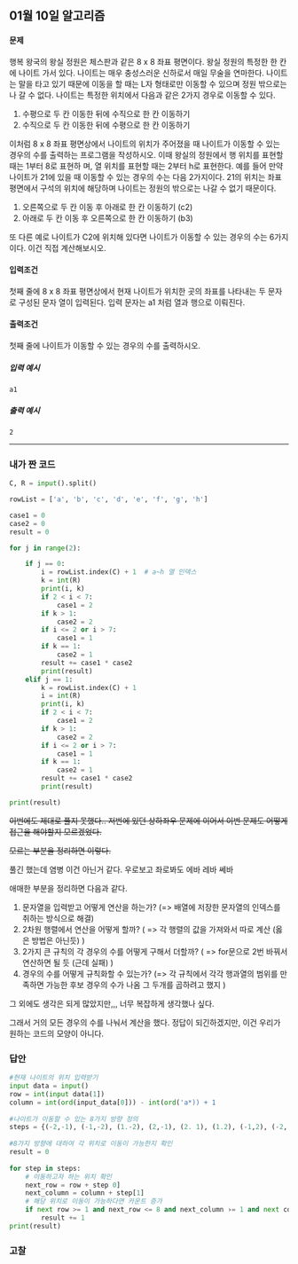 ## 01월 10일 알고리즘



#### 문제

행복 왕국의 왕실 정원은 체스판과 같은 8 x 8 좌표 평면이다. 왕실 정원의 특정한 한 칸에 나이트 가서 있다. 나이트는 매우 충성스러운 신하로서 매일 무술을 연마한다.
나이트는 말을 타고 있기 때문에 이동을 할 때는 L자 형태로만 이동할 수 있으며 정원 밖으로는 나 갈 수 없다. 나이트는 특정한 위치에서 다음과 같은 2가지 경우로 이동할 수 있다.
1. 수평으로 두 칸 이동한 뒤에 수직으로 한 칸 이동하기
2. 수직으로 두 칸 이동한 뒤에 수평으로 한 칸 이동하기



이처럼 8 x 8 좌표 평면상에서 나이트의 위치가 주어졌을 때 나이트가 이동할 수 있는 경우의 수를 출력하는 프로그램을 작성하시오. 이때 왕실의 정원에서 행 위치를 표현할 때는 1부터 8로 표현하 며, 열 위치를 표현할 때는 2부터 h로 표현한다.
예를 들어 만약 나이트가 21에 있을 때 이동할 수 있는 경우의 수는 다음 2가지이다. 21의 위치는 좌표 평면에서 구석의 위치에 해당하며 나이트는 정원의 밖으로는 나갈 수 없기 때문이다.
1. 오른쪽으로 두 칸 이동 후 아래로 한 칸 이동하기 (c2)
2. 아래로 두 칸 이동 후 오른쪽으로 한 칸 이동하기 (b3)



또 다른 예로 나이트가 C2에 위치해 있다면 나이트가 이동할 수 있는 경우의 수는 6가지이다. 이건 직접 계산해보시오.


#### 입력조건

첫째 줄에 8 x 8 좌표 평면상에서 현재 나이트가 위치한 곳의 좌표를 나타내는 두 문자로 구성된 문자
열이 입력된다. 입력 문자는 a1 처럼 열과 행으로 이뤄진다.



#### 출력조건

첫째 줄에 나이트가 이동할 수 있는 경우의 수를 출력하시오.



##### 입력 예시

```
a1
```





##### 출력 예시

```
2
```





--------



### 내가 짠 코드

```python
C, R = input().split()

rowList = ['a', 'b', 'c', 'd', 'e', 'f', 'g', 'h']

case1 = 0
case2 = 0
result = 0

for j in range(2):

    if j == 0:
        i = rowList.index(C) + 1  # a~h 열 인덱스
        k = int(R)
        print(i, k)
        if 2 < i < 7:
            case1 = 2
        if k > 1:
            case2 = 2
        if i <= 2 or i > 7:
            case1 = 1
        if k == 1:
            case2 = 1
        result += case1 * case2
        print(result)
    elif j == 1:
        k = rowList.index(C) + 1
        i = int(R)
        print(i, k)
        if 2 < i < 7:
            case1 = 2
        if k > 1:
            case2 = 2
        if i <= 2 or i > 7:
            case1 = 1
        if k == 1:
            case2 = 1
        result += case1 * case2
        print(result)

print(result)

```

~~이번에도 제대로 풀지 못했다.. 저번에 있던 상하좌우 문제에 이어서 이번 문제도 어떻게 접근을 해야할지 모르겠었다.~~

~~모르는 부분을 정리하면 이렇다.~~

풀긴 했는데 염병 이건 아닌거 같다. 우로보고 좌로봐도 에바 레바 쎄바

애매한 부분을 정리하면 다음과 같다.

1.  문자열을 입력받고 어떻게 연산을 하는가? (=> 배열에 저장한 문자열의 인덱스를 취하는 방식으로 해결)
2.  2차원 행렬에서 연산을 어떻게 할까? ( => 각 행렬의 값을 가져와서 따로 계산 (옳은 방법은 아닌듯) )
3.  2가지 큰 규칙의 각 경우의 수를 어떻게 구해서 더할까? ( => for문으로 2번 바꿔서 연산하면 될 듯 (근데 실패) )
4.  경우의 수를 어떻게 규칙화할 수 있는가? (=> 각 규칙에서 각각 행과열의 범위를 만족하면 가능한 후보 경우의 수가 나옴 그 두개를 곱하려고 했지 )

그 외에도 생각은 되게 많았지만,,, 너무 복잡하게 생각했나 싶다.  

그래서 거의 모든 경우의 수를 나눠서 계산을 했다. 정답이 되긴하겠지만, 이건 우리가 원하는 코드의 모양이 아니다.



### 답안



```python
#현재 나이트의 위치 입력받기
input data = input()
row = int(input data(1])
column = int(ord(input_data[0])) - int(ord('a*)) + 1
                                           
#나이트가 이동할 수 있는 8가지 방향 정의
steps = {(-2,-1), (-1,-2), (1.-2), (2,-1), (2. 1), (1.2), (-1,2), (-2, 1)}
                                           
#8가지 방향에 대하여 각 위치로 이동이 가능한지 확인
result = 0
                                                                  
for step in steps:
    # 이동하고자 하는 위치 확인
	next_row = row + step 0]
	next_column = column + step[1]
	# 해당 위치로 이동이 가능하다면 카운트 증가
	if next row >= 1 and next_row <= 8 and next_column ›= 1 and next column <= 8:
		result += 1
print(result)
```









### 고찰

